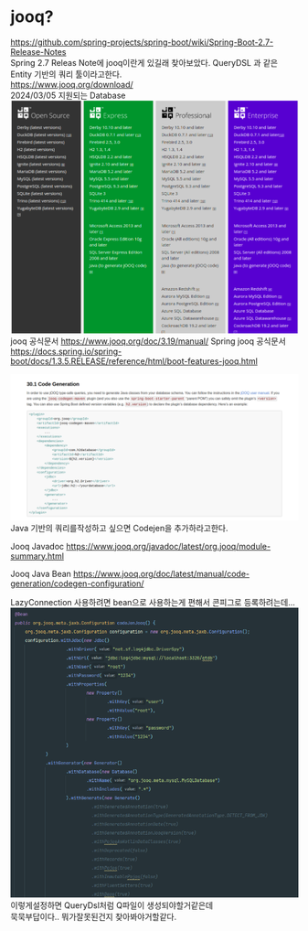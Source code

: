 **jooq?**
============
https://github.com/spring-projects/spring-boot/wiki/Spring-Boot-2.7-Release-Notes  
Spring 2.7 Releas Note에 jooq이란게 있길래 찾아보았다. 
QueryDSL 과 같은 Entity 기반의 쿼리 툴이라고한다.  
https://www.jooq.org/download/  
2024/03/05 지원되는 Database  
![jooqusedb.png](img%2Fjooqusedb.png)
jooq 공식문서
https://www.jooq.org/doc/3.19/manual/
Spring jooq 공식문서  
https://docs.spring.io/spring-boot/docs/1.3.5.RELEASE/reference/html/boot-features-jooq.html

![springdocjooq.png](img%2Fspringdocjooq.png)
Java 기반의 쿼리를작성하고 싶으면 Codejen을 추가하라고한다.  

Jooq Javadoc
https://www.jooq.org/javadoc/latest/org.jooq/module-summary.html

Jooq Java Bean
https://www.jooq.org/doc/latest/manual/code-generation/codegen-configuration/

LazyConnection 사용하려면 bean으로 사용하는게 편해서
콘피그로 등록하려는데...
![jooqconf.png](img%2Fjooqconf.png)
이렇게설정하면 QueryDsl처럼 Q파일이 생성되야할거같은데  
묵묵부답이다.. 뭐가잘못된건지 찾아봐야거할같다.

